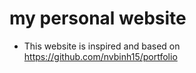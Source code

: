 # my personal website 
* This website is inspired and based on https://github.com/nvbinh15/portfolio
